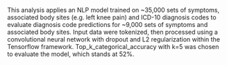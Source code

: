 This analysis applies an NLP model trained on ~35,000 sets of symptoms, associated body sites (e.g. left knee pain) and ICD-10 diagnosis codes to evaluate diagnosis code predictions for ~9,000 sets of symptoms and associated body sites. Input data were tokenized, then processed using a convolutional neural network with dropout and L2 regularization within the Tensorflow framework. Top_k_categorical_accuracy with k=5 was chosen to evaluate the model, which stands at 52%.